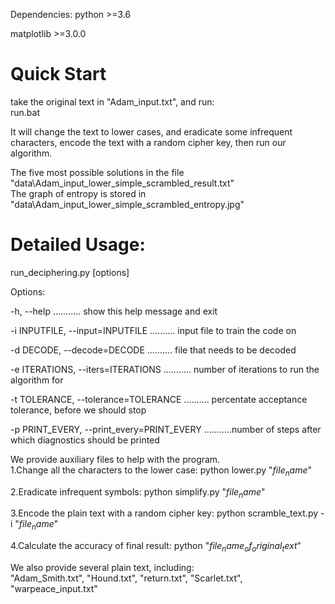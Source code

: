 Dependencies:
python >=3.6

matplotlib >=3.0.0

Quick Start
=============
take the original text in "Adam_input.txt", and run:  
run.bat

It will change the text to lower cases, and eradicate some infrequent characters, encode the text 
with a random cipher key, then run our algorithm.

The five most possible solutions in the file "data\Adam_input_lower_simple_scrambled_result.txt"  
The graph of entropy is stored in "data\Adam_input_lower_simple_scrambled_entropy.jpg"  

Detailed Usage:
=============================================
run_deciphering.py [options]

Options:

  -h, --help ........... show this help message and exit

  -i INPUTFILE, --input=INPUTFILE .......... input file to train the code on

  -d DECODE, --decode=DECODE .......... file that needs to be decoded

  -e ITERATIONS, --iters=ITERATIONS ........... number of iterations to run the algorithm for

  -t TOLERANCE, --tolerance=TOLERANCE .......... percentate acceptance tolerance, before we should stop

  -p PRINT_EVERY, --print_every=PRINT_EVERY ...........number of steps after which diagnostics should be printed

We provide auxiliary files to help with the program.  
1.Change all the characters to the lower case:
python lower.py "$file_name$"

2.Eradicate infrequent symbols:
python simplify.py "$file_name$"

3.Encode the plain text with a random cipher key:
python scramble_text.py -i "$file_name$"

4.Calculate the accuracy of final result:
python "$file_name_of_original_text$" 

We also provide several plain text, including:  
"Adam_Smith.txt", "Hound.txt", "return.txt", "Scarlet.txt", "warpeace_input.txt"
